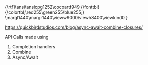 {\rtf1\ansi\ansicpg1252\cocoartf949
{\fonttbl}
{\colortbl;\red255\green255\blue255;}
\margl1440\margr1440\vieww9000\viewh8400\viewkind0
}


https://quickbirdstudios.com/blog/async-await-combine-closures/

API Calls made using

1. Completion handlers
2. Combine
3. Async/Await


